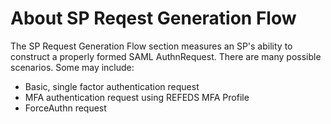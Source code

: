 # About SP Reqest Generation Flow

The SP Request Generation Flow section measures an SP's ability to construct a properly formed SAML AuthnRequest. There are many possible scenarios. Some may include:

* Basic, single factor authentication request
* MFA authentication request using REFEDS MFA Profile
* ForceAuthn request

